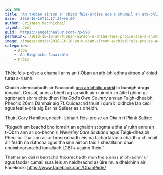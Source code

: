 ```yaml
---
id: 596
title: 'An t-Òban airson a’ chiad fèis-pròise aca a chumail an ath-bhliadhna'
date: '2018-10-10T13:17:57+00:00'
author: Crìstean MacMhìcheil
layout: post
guid: 'https://angeidhealur.scot/?p=596'
permalink: /2018-10-10-an-t-oban-airson-a-chiad-feis-proise-aca-a-chumail-an-ath-bhliadhna/
image: /images/posts/2018-10-10-an-t-oban-airson-a-chiad-feis-proise-aca-a-chumail-an-ath-bhliadhna.webp
categories:
    - Alba
    - 'An Rìoghachd Aonaichte'
    - Pròis
---
```


Thèid fèis-pròise a chumail anns an t-Òban an ath-bhliadhna airson a’ chiad turas a-riamh.

Chaidh ainmeachadh air Facebook [ann an bhidio goirid](https://www.facebook.com/ObanPride/videos/309848773165788/) le bànrigh draga ionadail, Crystal, anns a bheil i ag iarraidh air muinntir an àite tighinn gu sgrìonadh sònraichte dhen film *God’s Own Country* ann an Taigh-dhealbh Pheonix 26mh Dàmhair aig 7f. Cuideachd thuirt i gum bi oidhche làn ceòl agus fealla-dhà aig Bar na Seilear as a dhèidh.

Thuirt Gary Hamilton, neach-labhairt Fèis-pròise an Òbain ri Phink Saltire:

“Rugadh am beachd bho iomairt an aghaidh stiogma a bha a’ ruith anns an t-Òban ann an co-bhonn ri *Waverley Care Scotland* agus Taigh-dhealbh Pheonix. Tha sinn air ar brosnachadh leis na tachartasan a chaidh a chumail air feadh na dùthcha agus tha sinn airson taic a shealltainn dhan choimhearsnachd iomallach LGBT+ againn fhèin.”

Thathar an dùil ri barrachd fhiosrachaidh mun fhèis anns a’ bhliadhn’ ùr agus faodar cumail suas leis an naidheachd as ùire mu a dheidhinn air Facebook: <https://www.facebook.com/ObanPride/>
